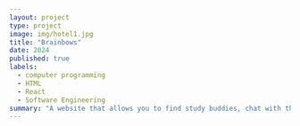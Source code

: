 ```yaml
---
layout: project
type: project
image: img/hotel1.jpg
title: "Brainbows"
date: 2024
published: true
labels:
  - computer programming
  - HTML
  - React
  - Software Engineering
summary: "A website that allows you to find study buddies, chat with them, and even give them a rating depending if you really liked them or not."
---
```

